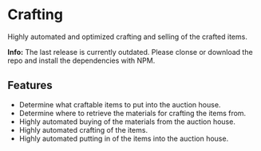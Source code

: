 # Crafting

Highly automated and optimized crafting and selling of the crafted items.

__Info:__ The last release is currently outdated. Please clonse or download the repo and install the dependencies with NPM.

## Features

* Determine what craftable items to put into the auction house.
* Determine where to retrieve the materials for crafting the items from.
* Highly automated buying of the materials from the auction house.
* Highly automated crafting of the items.
* Highly automated putting in of the items into the auction house.
